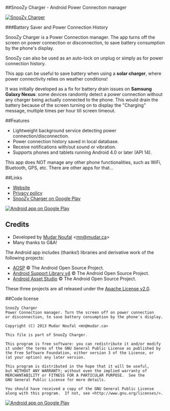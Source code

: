 ##SnooZy Charger - Android Power Connection manager

[![SnooZy Charger][img_github]][link_snoozy_playstore]

###Battery Saver and Power Connection History

SnooZy Charger is a Power Connection manager. The app turns off the screen on power connection or disconnection, to save battery consumption by the phone's display. 

SnooZy can also be used as an auto-lock on unplug or simply as for power connection history. 

This app can be useful to save battery when using a **solar charger**, where power connectivity relies on weather conditions!

It was initially developed as a fix for battery drain issues on **Samsung Galaxy Nexus**: some devices randomly detect a power connection without any charger being actually connected to the phone. 
This would drain the battery because of the screen turning on to display the "Charging" message, multiple times per hour till screen timeout.

##Features
* Lightweight background service detecting power connection/disconnection.
* Power connection history saved in local database.
* Receive notifications with/out sound or vibration.
* Supports phones and tablets running Android 4.0 or later (API 14).

This app does NOT manage any other phone functionalities, such as WiFi, Bluetooth, GPS, etc. There are other apps for that…

##Links

* [Website][link_snoozy_website]
* [Privacy policy][link_snoozy_privacy]
* [SnooZy Charger on Google Play][link_snoozy_playstore]

[![Android app on Google Play][img_playstore_badge]][link_snoozy_playstore]

## Credits

* Developed by [Mudar Noufal][link_mudar_ca]  &lt;<mn@mudar.ca>&gt;
* Many thanks to G&A!

The Android app includes (thanks!) libraries and derivative work of the following projects:

* [AOSP][link_lib_aosp] &copy; The Android Open Source Project.
* [Android Support Library v4][link_lib_supportv4] &copy; The Android Open Source Project.
* [Android Asset Studio][link_lib_ui_utils] &copy; The Android Open Source Project.

These three projects are all released under the [Apache License v2.0][link_apache].

##Code license

    SnooZy Charger
    Power Connection manager. Turn the screen off on power connection
    or disconnection, to save battery consumption by the phone's display.

    Copyright (C) 2013 Mudar Noufal <mn@mudar.ca>

    This file is part of SnooZy Charger.

    This program is free software: you can redistribute it and/or modify
    it under the terms of the GNU General Public License as published by
    the Free Software Foundation, either version 3 of the License, or
    (at your option) any later version.

    This program is distributed in the hope that it will be useful,
    but WITHOUT ANY WARRANTY; without even the implied warranty of
    MERCHANTABILITY or FITNESS FOR A PARTICULAR PURPOSE.  See the
    GNU General Public License for more details.

    You should have received a copy of the GNU General Public License
    along with this program.  If not, see <http://www.gnu.org/licenses/>.


[![Android app on Google Play][img_devices]][link_snoozy_playstore]

[link_snoozy_playstore]: http://play.google.com/store/apps/details?id=ca.mudar.snoozy
[img_github]: http://snoozy.mudar.ca/images/snoozy-github.png
[link_snoozy_website]: http://snoozy.mudar.ca/
[link_snoozy_privacy]: http://snoozy.mudar.ca/privacy.html
[link_mudar_ca]: http://www.mudar.ca/
[link_gpl]: http://www.gnu.org/licenses/gpl.html
[link_portal_license]: http://donnees.ville.montreal.qc.ca/licence-texte-complet
[img_devices]: http://snoozy.mudar.ca/images/snoozy-devices.png
[img_playstore_badge]: http://snoozy.mudar.ca/images/en_app_rgb_wo_60.png
[link_lib_aosp]: http://source.android.com/
[link_lib_supportv4]: http://developer.android.com/tools/support-library/
[link_lib_ui_utils]: http://code.google.com/p/android-ui-utils/
[link_apache]: http://www.apache.org/licenses/LICENSE-2.0

